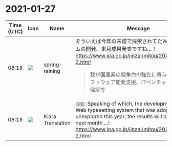 # 2021-01-27

|Time (UTC)|Icon|Name|Message|
|---|---|---|---|
|08:18|![](https://secure.gravatar.com/avatar/1ac180f0868137292905c311b5fff781.jpg?s=72&d=https%3A%2F%2Fa.slack-edge.com%2Fdf10d%2Fimg%2Favatars%2Fava_0021-72.png)|spring-raining|そういえば今年の未踏で採択されてたWeb組版システムの開発、来月成果発表ですね…！ <https://www.ipa.go.jp/jinzai/mitou/2020/gaiyou_sd-2.html><br><blockquote>我が国産業の競争力の強化に寄与するようなソフトウェア開発支援、ITベンチャー支援、債務保証等</blockquote>|
|08:18|![](https://avatars.slack-edge.com/2019-08-21/732685848020_f3f20736795184660348_72.png)|Kiara Translation|🇬🇧: Speaking of which, the development of the Web typesetting system that was adopted unexplored this year, the results will be announced next month ...! <https://www.ipa.go.jp/jinzai/mitou/2020/gaiyou_sd-2.html>|
